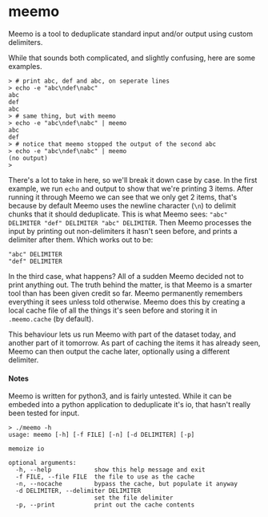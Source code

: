 meemo
=====

Meemo is a tool to deduplicate standard input and/or output using custom delimiters.

While that sounds both complicated, and slightly confusing, here are some examples.

```
> # print abc, def and abc, on seperate lines
> echo -e "abc\ndef\nabc"
abc
def
abc
> # same thing, but with meemo
> echo -e "abc\ndef\nabc" | meemo
abc
def
> # notice that meemo stopped the output of the second abc
> echo -e "abc\ndef\nabc" | meemo
(no output)
>
```

There's a lot to take in here, so we'll break it down case by case. In the first example, we run `echo` and output to show that we're printing 3 items. After running it through Meemo we can see that we only get 2 items, that's because by default Meemo uses the newline character (`\n`) to delimit chunks that it should deduplicate. This is what Meemo sees: `"abc" DELIMITER "def" DELIMITER "abc" DELIMITER`. Then Meemo processes the input by printing out non-delimiters it hasn't seen before, and prints a delimiter after them. Which works out to be:

```
"abc" DELIMITER
"def" DELIMITER
```

In the third case, what happens? All of a sudden Meemo decided not to print anything out. The truth behind the matter, is that Meemo is a smarter tool than has been given credit so far. Meemo permanently remembers everything it sees unless told otherwise. Meemo does this by creating a local cache file of all the things it's seen before and storing it in `.meemo.cache` (by default).

This behaviour lets us run Meemo with part of the dataset today, and another part of it tomorrow. As part of caching the items it has already seen, Meemo can then output the cache later, optionally using a different delimiter.

#### Notes

Meemo is written for python3, and is fairly untested. While it can be embeded into a python application to deduplicate it's io, that hasn't really been tested for input.

```
> ./meemo -h
usage: meemo [-h] [-f FILE] [-n] [-d DELIMITER] [-p]

memoize io

optional arguments:
  -h, --help            show this help message and exit
  -f FILE, --file FILE  the file to use as the cache
  -n, --nocache         bypass the cache, but populate it anyway
  -d DELIMITER, --delimiter DELIMITER
                        set the file delimiter
  -p, --print           print out the cache contents
```

